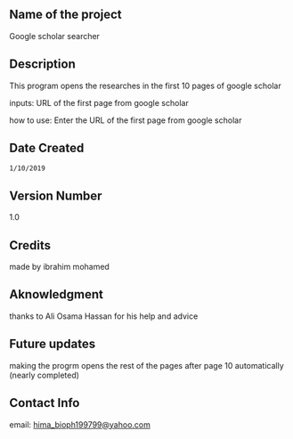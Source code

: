 ## Name of the project

Google scholar searcher

## Description
This program opens the researches in the first 10 pages of google scholar

inputs:
URL of the first page from google scholar

how to use:
Enter the URL of the first page from google scholar

## Date Created 
	1/10/2019

## Version Number
1.0

## Credits
made by ibrahim mohamed

## Aknowledgment
thanks to Ali Osama Hassan for his help and advice

## Future updates
making the progrm opens the rest of the pages after page 10 automatically (nearly completed)

## Contact Info
email: hima_bioph199799@yahoo.com
